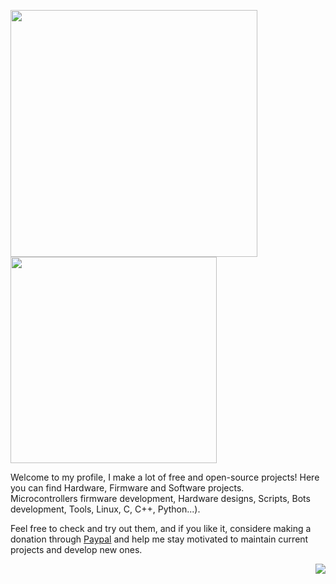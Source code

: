 
<img src="https://github-readme-stats.vercel.app/api?username=J-Rios&show_icons=true&theme=vue" width="395"/> <img src="https://github-readme-stats.vercel.app/api/top-langs?username=J-Rios&layout=compact&theme=vue" width="330"/> 

Welcome to my profile, I make a lot of free and open-source projects! Here you can find Hardware, Firmware and Software projects.  
Microcontrollers firmware development, Hardware designs, Scripts, Bots development, Tools, Linux, C, C++, Python...).

Feel free to check and try out them, and if you like it, considere making a donation through [Paypal](https://www.paypal.me/josrios) and help me stay motivated to maintain current projects and develop new ones.

[<img src="https://www.paypalobjects.com/en_US/ES/i/btn/btn_donateCC_LG.gif" align="right">](https://www.paypal.me/josrios)
